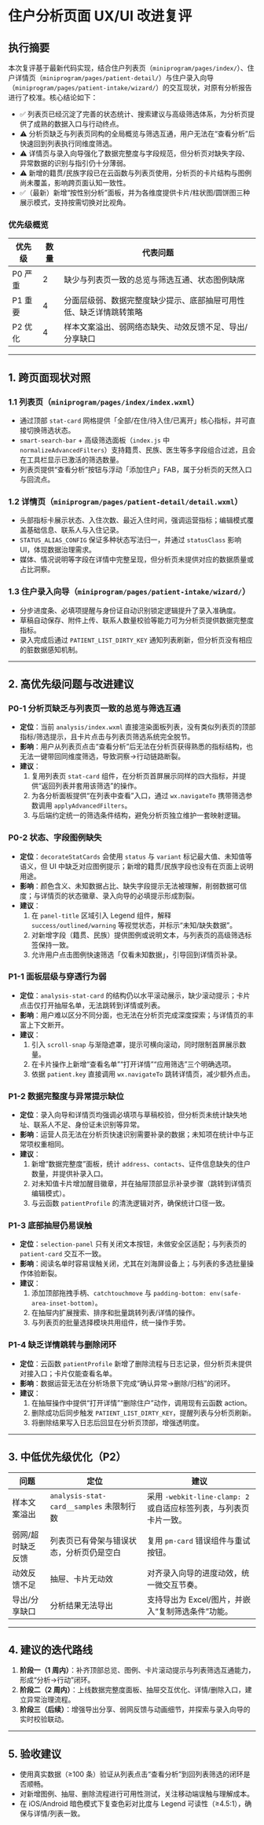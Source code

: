 ﻿# 住户分析页面 UX/UI 改进复评

## 执行摘要

本次复评基于最新代码实现，结合住户列表页（`miniprogram/pages/index/`）、住户详情页（`miniprogram/pages/patient-detail/`）与住户录入向导（`miniprogram/pages/patient-intake/wizard/`）的交互现状，对原有分析报告进行了校准。核心结论如下：
- ✅ 列表页已经沉淀了完善的状态统计、搜索建议与高级筛选体系，为分析页提供了成熟的数据入口与行动终点。
- ⚠️ 分析页缺乏与列表页同构的全局概览与筛选互通，用户无法在“查看分析”后快速回到列表执行同维度筛选。
- ⚠️ 详情页与录入向导强化了数据完整度与字段规范，但分析页对缺失字段、异常数据的识别与指引仍十分薄弱。
- ⚠️ 新增的籍贯/民族字段已在云函数与列表页使用，分析页的卡片结构与图例尚未覆盖，影响跨页面认知一致性。
- ✅（最新）新增“按性别分析”面板，并为各维度提供卡片/柱状图/圆饼图三种展示模式，支持按需切换对比视角。

### 优先级概览
| 优先级 | 数量 | 代表问题 |
| ------ | ---- | -------- |
| P0 严重 | 2 | 缺少与列表页一致的总览与筛选互通、状态图例缺席 |
| P1 重要 | 4 | 分面层级弱、数据完整度缺少提示、底部抽屉可用性低、缺乏详情跳转策略 |
| P2 优化 | 4 | 样本文案溢出、弱网络态缺失、动效反馈不足、导出/分享缺口 |

---

## 1. 跨页面现状对照

### 1.1 列表页（`miniprogram/pages/index/index.wxml`）
- 通过顶部 `stat-card` 网格提供「全部/在住/待入住/已离开」核心指标，并可直接切换筛选状态。
- `smart-search-bar` + 高级筛选面板（`index.js` 中 `normalizeAdvancedFilters`）支持籍贯、民族、医生等多字段组合过滤，且会在工具栏显示已激活的筛选数量。
- 列表页提供“查看分析”按钮与浮动「添加住户」FAB，属于分析页的天然入口与回流点。

### 1.2 详情页（`miniprogram/pages/patient-detail/detail.wxml`）
- 头部指标卡展示状态、入住次数、最近入住时间，强调运营指标；编辑模式覆盖基础信息、联系人与入住记录。
- `STATUS_ALIAS_CONFIG` 保证多种状态写法归一，并通过 `statusClass` 影响 UI，体现数据治理需求。
- 媒体、情况说明等字段在详情中完整呈现，但分析页未提供对应的数据质量或占比洞察。

### 1.3 住户录入向导（`miniprogram/pages/patient-intake/wizard/`）
- 分步进度条、必填项提醒与身份证自动识别锁定逻辑提升了录入准确度。
- 草稿自动保存、附件上传、联系人数量校验等能力可为分析页提供数据完整度指标。
- 录入完成后通过 `PATIENT_LIST_DIRTY_KEY` 通知列表刷新，但分析页没有相应的脏数据感知机制。

---

## 2. 高优先级问题与改进建议

### P0-1 分析页缺乏与列表页一致的总览与筛选互通
- **定位**：当前 `analysis/index.wxml` 直接渲染面板列表，没有类似列表页的顶部指标/筛选提示，且卡片点击与列表页筛选系统完全脱节。
- **影响**：用户从列表页点击“查看分析”后无法在分析页获得熟悉的指标结构，也无法一键带回同维度筛选，导致洞察→行动链路断裂。
- **建议**：
  1. 复用列表页 `stat-card` 组件，在分析页首屏展示同样的四大指标，并提供“返回列表并套用该筛选”的操作。
  2. 为各分析面板提供“在列表中查看”入口，通过 `wx.navigateTo` 携带筛选参数调用 `applyAdvancedFilters`。
  3. 与后端约定统一的筛选条件结构，避免分析页独立维护一套映射逻辑。

### P0-2 状态、字段图例缺失
- **定位**：`decorateStatCards` 会使用 `status` 与 `variant` 标记最大值、未知值等语义，但 UI 中缺乏对应图例提示；新增的籍贯/民族字段也没有在页面上说明用途。
- **影响**：颜色含义、未知数据占比、缺失字段提示无法被理解，削弱数据可信度；与详情页的状态徽章、录入向导的必填提示形成割裂。
- **建议**：
  1. 在 `panel-title` 区域引入 Legend 组件，解释 `success/outlined/warning` 等视觉状态，并标示“未知/缺失数据”。
  2. 对新增字段（籍贯、民族）提供图例或说明文本，与列表页的高级筛选标签保持一致。
  3. 允许用户点击图例快速筛选「仅看未知数据」，引导回到详情页补录。

### P1-1 面板层级与穿透行为弱
- **定位**：`analysis-stat-card` 的结构仍以水平滚动展示，缺少滚动提示；卡片点击仅打开抽屉名单，无法跳转到详情或列表。
- **影响**：用户难以区分不同分面，也无法在分析页完成深度探索；与详情页的丰富上下文断开。
- **建议**：
  1. 引入 `scroll-snap` 与渐隐遮罩，提示可横向滚动，同时限制首屏展示数量。
  2. 在卡片操作上新增“查看名单”“打开详情”“应用筛选”三个明确选项。
  3. 依据 `patient.key` 直接调用 `wx.navigateTo` 跳转详情页，减少额外点击。

### P1-2 数据完整度与异常提示缺位
- **定位**：录入向导和详情页均强调必填项与草稿校验，但分析页未统计缺失地址、联系人不足、身份证未识别等异常。
- **影响**：运营人员无法在分析页快速识别需要补录的数据；未知项在统计中与正常项权重相同。
- **建议**：
  1. 新增“数据完整度”面板，统计 `address`、`contacts`、证件信息缺失的住户数量，并提供补录入口。
  2. 对未知值卡片增加醒目徽章，并在抽屉顶部显示补录步骤（跳转到详情页编辑模式）。
  3. 与云函数 `patientProfile` 的清洗逻辑对齐，确保统计口径一致。

### P1-3 底部抽屉仍易误触
- **定位**：`selection-panel` 只有关闭文本按钮，未做安全区适配；与列表页的 `patient-card` 交互不一致。
- **影响**：阅读名单时容易误触关闭，尤其在刘海屏设备上；与列表的多选批量操作体验断裂。
- **建议**：
  1. 添加顶部拖拽手柄、`catchtouchmove` 与 `padding-bottom: env(safe-area-inset-bottom)`。
  2. 在抽屉内扩展搜索、排序和批量跳转列表/详情的操作。
  3. 与列表页的批量选择模块共用组件，统一操作手势。

### P1-4 缺乏详情跳转与删除闭环
- **定位**：云函数 `patientProfile` 新增了删除流程与日志记录，但分析页未提供对接入口；卡片仅能查看名单。
- **影响**：数据运营无法在分析场景下完成“确认异常→删除/归档”的闭环。
- **建议**：
  1. 在抽屉操作中提供“打开详情”“删除住户”动作，调用现有云函数 action。
  2. 删除成功后同步触发 `PATIENT_LIST_DIRTY_KEY`，提醒列表与分析页刷新。
  3. 将删除结果写入日志后回显在分析页顶部，增强透明度。

---

## 3. 中低优先级优化（P2）

| 问题 | 定位 | 建议 |
| ---- | ---- | ---- |
| 样本文案溢出 | `analysis-stat-card__samples` 未限制行数 | 采用 `-webkit-line-clamp: 2` 或自适应标签列表，与列表页卡片一致。 |
| 弱网/超时缺乏反馈 | 列表页已有骨架与错误状态，分析页仍是空白 | 复用 `pm-card` 错误组件与重试按钮。 |
| 动效反馈不足 | 抽屉、卡片无动效 | 对齐录入向导的进度动效，统一微交互节奏。 |
| 导出/分享缺口 | 分析结果无法导出 | 支持导出为 Excel/图片，并嵌入“复制筛选条件”功能。 |

---

## 4. 建议的迭代路线
1. **阶段一（1 周内）**：补齐顶部总览、图例、卡片滚动提示与列表筛选互通能力，形成“分析→行动”闭环。
2. **阶段二（2 周内）**：上线数据完整度面板、抽屉交互优化、详情/删除入口，建立异常治理流程。
3. **阶段三（后续）**：增强导出分享、弱网反馈与动画细节，并探索与录入向导的实时校验联动。

---

## 5. 验收建议
- 使用真实数据（≥100 条）验证从列表点击“查看分析”到回列表筛选的闭环是否顺畅。
- 对新增图例、抽屉、删除流程进行可用性测试，关注移动端误触与理解成本。
- 在 iOS/Android 暗色模式下复查色彩对比度与 Legend 可读性（≥4.5:1），确保与详情/列表一致。
